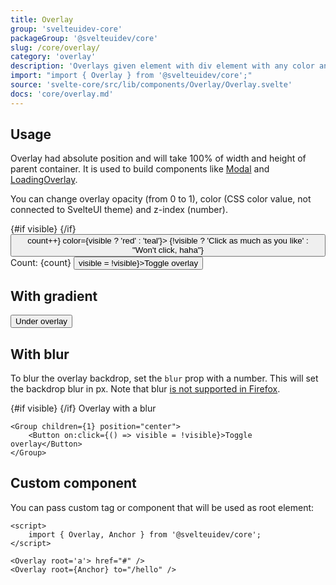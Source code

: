 ```yaml
---
title: Overlay
group: 'svelteuidev-core'
packageGroup: '@svelteuidev/core'
slug: /core/overlay/
category: 'overlay'
description: 'Overlays given element with div element with any color and opacity'
import: "import { Overlay } from '@svelteuidev/core';"
source: 'svelte-core/src/lib/components/Overlay/Overlay.svelte'
docs: 'core/overlay.md'
---
```


<script>
    import { Button, Group, Box, Overlay, Text } from '@svelteuidev/core';
    import { Heading, Preview } from 'components';

    let visible = false
    let count = 0
    
    const overlay = `
    <script>
        import { Overlay } from '@svelteuidev/core'
    <\/script>
    `
</script>

<Heading />

## Usage

Overlay had absolute position and will take 100% of width and height of parent container.
It is used to build components like [Modal](/core/modal/) and [LoadingOverlay](/core/loading-overlay/).

You can change overlay opacity (from 0 to 1), color (CSS color value, not connected to SvelteUI theme) and z-index (number).

<Preview cols={1}>
    <Box css={{ height: 100, position: 'relative' }}>
        {#if visible}
            <Overlay opacity={0.6} color="#000" zIndex={5} />
        {/if}
        <Button on:click={() => count++} color={visible ? 'red' : 'teal'}>
            {!visible ? 'Click as much as you like' : "Won't click, haha"}
        </Button>
    </Box>
    <Group children={2} direction='column' position="center">
        <Text>Count: {count}</Text>
        <Button on:click={() => visible = !visible}>Toggle overlay</Button>
    </Group>
</Preview>

## With gradient

<Preview cols={1}>
    <Box
      css={{
        position: 'relative',
        height: 200,
        width: '100%',
        maxWidth: 400,
        marginLeft: 'auto',
        marginRight: 'auto',
        display: 'flex',
        alignItems: 'center',
        justifyContent: 'center',
      }}
    >
        <Button>Under overlay</Button>
        <Overlay gradient={`linear-gradient(105deg, black 20%, #312f2f 50%, $gray400 100%)`} />
    </Box>
</Preview>

## With blur

To blur the overlay backdrop, set the `blur` prop with a number. This will set the backdrop blur in px.
Note that blur [is not supported in Firefox](https://caniuse.com/css-backdrop-filter).

<Preview cols={1}>
    <Box css={{ height: 100, position: 'relative' }}>
        {#if visible}
            <Overlay opacity={0.6} color="#000" zIndex={5} blur={2} />
        {/if}
        Overlay with a blur
    </Box>

    <Group children={1} position="center">
        <Button on:click={() => visible = !visible}>Toggle overlay</Button>
    </Group>
</Preview>

## Custom component

You can pass custom tag or component that will be used as root element:

```svelte
<script>
    import { Overlay, Anchor } from '@svelteuidev/core';
</script>

<Overlay root='a'> href="#" />
<Overlay root={Anchor} to="/hello" />
```